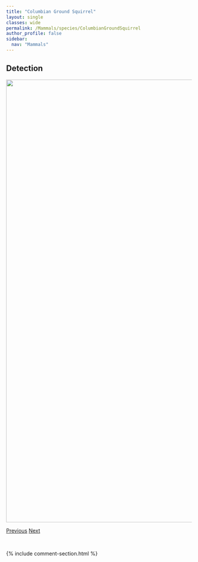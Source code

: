 ```yaml
---
title: "Columbian Ground Squirrel"
layout: single
classes: wide
permalink: /Mammals/species/ColumbianGroundSquirrel
author_profile: false
sidebar:
  nav: "Mammals"
---
```


<h2>Detection</h2>

<a href="https://drive.google.com/uc?export=view&id=1j3D6batcNv07M_3eVKKs7SpNEQx_qVbQ">
<img src="https://drive.google.com/uc?export=view&id=1j3D6batcNv07M_3eVKKs7SpNEQx_qVbQ" height = "1200" width = "800">
</a>


<a href="/DevelopmentWebsite/Mammals/species/CanadaLynx" class="pagination--pager" title="Lynx canadensis">Previous</a> <a href="/DevelopmentWebsite/Mammals/species/Cougar" class="pagination--pager" title="Puma concolor">Next</a>

<p>&nbsp;</p>

{% include comment-section.html %}
